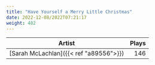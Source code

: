 ```yaml
---
title: "Have Yourself a Merry Little Christmas"
date: 2022-12-08/2022T07:21:17
weight: 482
---
```




 Artist | Plays 
----- | -----:
[Sarah McLachlan]({{< ref "a89556">}}) | 146
